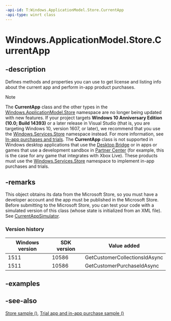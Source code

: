 ```yaml
---
-api-id: T:Windows.ApplicationModel.Store.CurrentApp
-api-type: winrt class
---
```


<!-- Class syntax.
public class CurrentApp
-->

# Windows.ApplicationModel.Store.CurrentApp

## -description
Defines methods and properties you can use to get license and listing info about the current app and perform in-app product purchases.

> [!NOTE]
> The **CurrentApp** class and the other types in the [Windows.ApplicationModel.Store](windows_applicationmodel_store.md) namespace are no longer being updated with new features. If your project targets **Windows 10 Anniversary Edition (10.0; Build 14393)** or a later release in Visual Studio (that is, you are targeting Windows 10, version 1607, or later), we recommend that you use the [Windows.Services.Store](../windows.services.store/windows_services_store.md) namespace instead. For more information, see [In-app purchases and trials](https://msdn.microsoft.com/windows/uwp/monetize/in-app-purchases-and-trials). The **CurrentApp** class is not supported in Windows desktop applications that use the [Desktop Bridge](https://developer.microsoft.com/windows/bridges/desktop) or in apps or games that use a development sandbox in [Partner Center](https://partner.microsoft.com/dashboard) (for example, this is the case for any game that integrates with Xbox Live). These products must use the [Windows.Services.Store](../windows.services.store/windows_services_store.md) namespace to implement in-app purchases and trials. 

## -remarks
This object obtains its data from the Microsoft Store, so you must have a developer account and the app must be published in the Microsoft Store. Before submitting to the Microsoft Store, you can test your code with a simulated version of this class (whose state is initialized from an XML file). See [CurrentAppSimulator](currentappsimulator.md).

### Version history

| Windows version | SDK version | Value added |
| -- | -- | -- |
| 1511 | 10586 | GetCustomerCollectionsIdAsync |
| 1511 | 10586 | GetCustomerPurchaseIdAsync |

## -examples

## -see-also
[Store sample ()](https://github.com/Microsoft/Windows-universal-samples/tree/win10-1507/Samples/Store), [Trial app and in-app purchase sample ()](https://go.microsoft.com/fwlink/p/?LinkID=144754)

